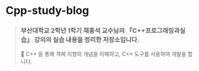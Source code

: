 # Cpp-study-blog
> ### 부산대학교 2학년 1학기 채흥석 교수님의 『C++프로그래밍과실습』 강의의 실습 내용을 정리한 저장소입니다.
> 📌 C++ 을 통해 객체 지향의 개념을 이해하고, C++ 도구를 사용하여 개발을 합니다.
